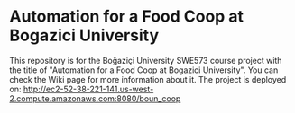 # Automation for a Food Coop at Bogazici University
This repository is for the Boğaziçi University SWE573 course project with the title of "Automation for a Food Coop at Bogazici University". You can check the Wiki page for more information about it.
The project is deployed on: http://ec2-52-38-221-141.us-west-2.compute.amazonaws.com:8080/boun_coop
